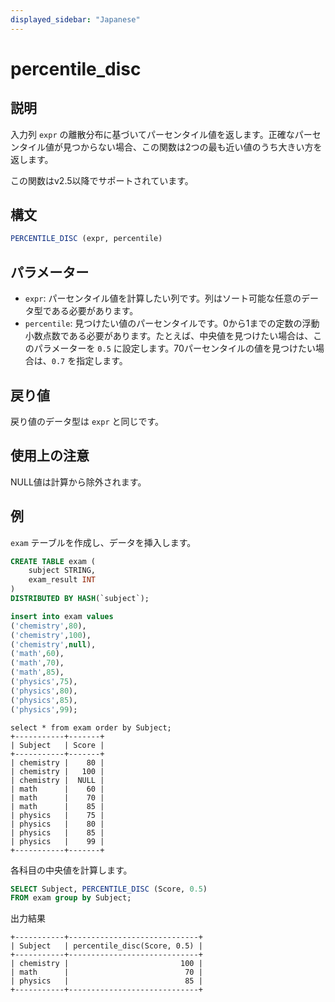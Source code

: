 ```yaml
---
displayed_sidebar: "Japanese"
---
```


# percentile_disc

## 説明

入力列 `expr` の離散分布に基づいてパーセンタイル値を返します。正確なパーセンタイル値が見つからない場合、この関数は2つの最も近い値のうち大きい方を返します。

この関数はv2.5以降でサポートされています。

## 構文

```SQL
PERCENTILE_DISC (expr, percentile) 
```

## パラメーター

- `expr`: パーセンタイル値を計算したい列です。列はソート可能な任意のデータ型である必要があります。
- `percentile`: 見つけたい値のパーセンタイルです。0から1までの定数の浮動小数点数である必要があります。たとえば、中央値を見つけたい場合は、このパラメーターを `0.5` に設定します。70パーセンタイルの値を見つけたい場合は、`0.7` を指定します。

## 戻り値

戻り値のデータ型は `expr` と同じです。

## 使用上の注意

NULL値は計算から除外されます。

## 例

`exam` テーブルを作成し、データを挿入します。

```sql
CREATE TABLE exam (
    subject STRING,
    exam_result INT
) 
DISTRIBUTED BY HASH(`subject`);

insert into exam values
('chemistry',80),
('chemistry',100),
('chemistry',null),
('math',60),
('math',70),
('math',85),
('physics',75),
('physics',80),
('physics',85),
('physics',99);
```

```Plain
select * from exam order by Subject;
+-----------+-------+
| Subject   | Score |
+-----------+-------+
| chemistry |    80 |
| chemistry |   100 |
| chemistry |  NULL |
| math      |    60 |
| math      |    70 |
| math      |    85 |
| physics   |    75 |
| physics   |    80 |
| physics   |    85 |
| physics   |    99 |
+-----------+-------+
```

各科目の中央値を計算します。

```SQL
SELECT Subject, PERCENTILE_DISC (Score, 0.5)
FROM exam group by Subject;
```

出力結果

```Plain
+-----------+-----------------------------+
| Subject   | percentile_disc(Score, 0.5) |
+-----------+-----------------------------+
| chemistry |                         100 |
| math      |                          70 |
| physics   |                          85 |
+-----------+-----------------------------+
```
